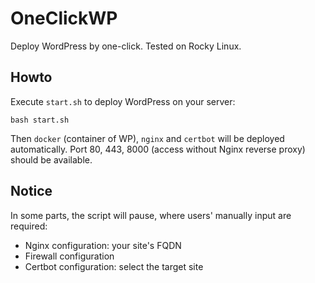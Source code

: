 # OneClickWP
Deploy WordPress by one-click. Tested on Rocky Linux.

## Howto
Execute `start.sh` to deploy WordPress on your server:

```shell
bash start.sh
```

Then `docker` (container of WP), `nginx` and `certbot` will be deployed automatically. Port 80, 443, 8000 (access without Nginx reverse proxy) should be available.

## Notice
In some parts, the script will pause, where users' manually input are required:  
- Nginx configuration: your site's FQDN
- Firewall configuration
- Certbot configuration: select the target site